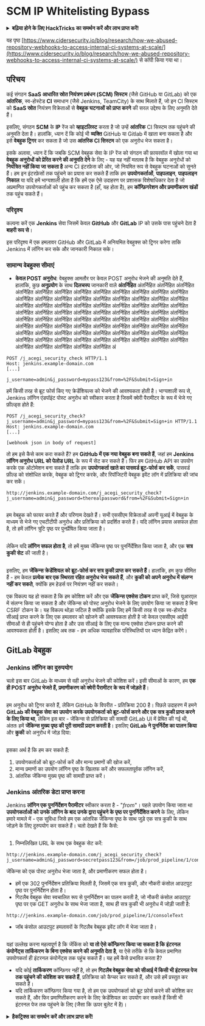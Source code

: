 # SCM IP Whitelisting Bypass

<details>

<summary><strong>बढ़िया होने के लिए HackTricks का समर्थन करें और लाभ प्राप्त करें!</strong></summary>

* यदि आप अपनी कंपनी को **HackTricks में विज्ञापित** देखना चाहते हैं या यदि आप **PEASS के नवीनतम संस्करण या HackTricks को PDF में डाउनलोड** करना चाहते हैं, तो [**सदस्यता योजनाएं**](https://github.com/sponsors/carlospolop) देखें!
* [**आधिकारिक PEASS & HackTricks स्वैग**](https://peass.creator-spring.com) प्राप्त करें
* [**The PEASS Family**](https://opensea.io/collection/the-peass-family) की खोज करें, हमारा एकल [**NFTs**](https://opensea.io/collection/the-peass-family) संग्रह
* **शामिल हों** 💬 [**Discord समूह**](https://discord.gg/hRep4RUj7f) या [**टेलीग्राम समूह**](https://t.me/peass) में या **Twitter** 🐦 [**@carlospolopm**](https://twitter.com/carlospolopm)** का** **अनुसरण** करें।
* **अपने हैकिंग ट्रिक्स को** [**HackTricks**](https://github.com/carlospolop/hacktricks) और [**HackTricks Cloud**](https://github.com/carlospolop/hacktricks-cloud) github repos में PR जमा करके साझा करें।

</details>

यह पृष्ठ [https://www.cidersecurity.io/blog/research/how-we-abused-repository-webhooks-to-access-internal-ci-systems-at-scale/](https://www.cidersecurity.io/blog/research/how-we-abused-repository-webhooks-to-access-internal-ci-systems-at-scale/) से कॉपी किया गया था।

## परिचय

कई संगठन **SaaS आधारित स्रोत नियंत्रण प्रबंधन (SCM) सिस्टम** (जैसे GitHub या GitLab) को एक **आंतरिक**, स्व-होस्टेड **CI** समाधान (जैसे Jenkins, TeamCity) के साथ मिलाते हैं, जो इन CI सिस्टम को **SaaS स्रोत** नियंत्रण विक्रेताओं से **वेबहुक घटनाओं को प्राप्त करने** की सरल उद्देश्य के लिए अनुमति देते हैं।

इसलिए, संगठन **SCM** के **IP** रेंज को **व्हाइटलिस्ट** करता है जो उन्हें **आंतरिक** CI सिस्टम तक पहुंचने की अनुमति देता है। हालांकि, ध्यान दें कि कोई भी **व्यक्ति** GitHub या Gitlab में खाता बना सकता है और इसे **वेबहुक ट्रिगर** कर सकता है जो उस **आंतरिक CI सिस्टम** को एक अनुरोध भेज सकता है।

इसके अलावा, ध्यान दें कि जबकि SCM वेबहुक सेवा के IP रेंज को संगठन की फ़ायरवॉल में खोला गया था **वेबहुक अनुरोधों को प्रेरित करने की अनुमति देने** के लिए - यह यह नहीं मतलब है कि वेबहुक अनुरोधों को **नियंत्रित नहीं किया जा सकता है** अन्य CI इंटरफ़ेस की ओर, जो नियमित रूप से वेबहुक घटनाओं को सुनते हैं। हम इन इंटरफ़ेसों तक पहुंचने का प्रयास कर सकते हैं ताकि हम **उपयोगकर्ताओं**, **पाइपलाइन**, **पाइपलाइन निकाल** या यदि हमें भाग्यशाली होता है कि हमें एक ऐसे उदाहरण पर प्रशासक विशेषाधिकार देता है जो अप्रमाणित उपयोगकर्ताओं को पहुंच कर सकता है (हाँ, यह होता है), हम **कॉन्फ़िगरेशन और प्रमाणीकरण खंडों** तक पहुंच सकते हैं।

### परिदृश्य

कल्पना करें एक **Jenkins** सेवा जिसमें केवल **GitHub** और **GitLab** IP को उसके पास पहुंचने देता है **बाहरी रूप से**।

इस परिदृश्य में एक हमलावर GitHub और GitLab में अनियमित वेबहुक्स को ट्रिगर करेगा ताकि Jenkins में लॉगिन कर सके और जानकारी निकाल सके।

### सामान्य वेबहुक्स सीमाएं

* **केवल POST अनुरोध**: वेबहुक्स आमतौर पर केवल POST अनुरोध भेजने की अनुमति देते हैं, हालांकि, कुछ **अनुप्रयोग** के साथ **दिलचस्प** जानकारी वाले **अंतर्निहित** अंतर्निहित अंतर्निहित अंतर्निहित अंतर्निहित अंतर्निहित अंतर्निहित अंतर्निहित अंतर्निहित अंतर्निहित अंतर्निहित अंतर्निहित अंतर्निहित अंतर्निहित अंतर्निहित अंतर्निहित अंतर्निहित अंतर्निहित अंतर्निहित अंतर्निहित अंतर्निहित अंतर्निहित अंतर्निहित अंतर्निहित अंतर्निहित अंतर्निहित अंतर्निहित अंतर्निहित अंतर्निहित अंतर्निहित अंतर्निहित अंतर्निहित अंतर्निहित अंतर्निहित अंतर्निहित अंतर्निहित अंतर्निहित अंतर्निहित अंतर्निहित अंतर्निहित अंतर्निहित अंतर्निहित अंतर्निहित अंतर्निहित अंतर्निहित अंतर्निहित अंतर्निहित अंतर्निहित अंतर्निहित अंतर्निहित अंतर्निहित अंतर्निहित अंतर्निहित अंतर्निहित अंतर्निहित अंतर्निहित अंतर्निहित अंतर्निहित अंतर्निहित अंतर्निहित अंतर्निहित अंतर्निहित अंतर्निहित अंतर्निहित अंतर्निहित अंतर्निहित अंतर्निहित अंतर्निहित अंतर्निहित अंतर्निहित अंतर्निहित अंतर्निहित अंतर्निहित अंतर्निहित अंतर्निहित अंतर्निहित अंतर्निहित अंतर्निहित अंतर्निहित अंतर्निहित अंतर्निहित अं
```
POST /j_acegi_security_check HTTP/1.1
Host: jenkins.example-domain.com
[...]

j_username=admin&j_password=mypass123&from=%2F&Submit=Sign+in
```
हमें किसी तरह से ब्रूट फोर्स किए गए क्रेडेंशियल्स को भेजने की आवश्यकता होती है।
भाग्यशाली रूप से, Jenkins लॉगिन एंडपॉइंट पोस्ट अनुरोध को स्वीकार करता है जिसमें क्वेरी पैरामीटर के रूप में भेजे गए फ़ील्ड्स होते हैं:
```
POST /j_acegi_security_check?j_username=admin&j_password=mypass123&from=%2F&Submit=Sign+in HTTP/1.1
Host: jenkins.example-domain.com
[...]

[webhook json in body of request]
```
तो हम इसे कैसे काम करा सकते हैं? हम **GitHub में एक नया वेबहुक बना सकते हैं**, जहां हम **Jenkins लॉगिन अनुरोध URL को पेलोड URL** के रूप में सेट कर सकते हैं। फिर हम GitHub API का उपयोग करके एक ऑटोमेशन बना सकते हैं ताकि हम **उपयोगकर्ता खाते का पासवर्ड ब्रूट-फोर्स कर सकें**, पासवर्ड फ़ील्ड को संशोधित करके, वेबहुक को ट्रिगर करके, और रिपॉजिटरी वेबहुक इवेंट लॉग में प्रतिक्रिया की जांच कर सकें।
```
http://jenkins.example-domain.com/j_acegi_security_check?j_username=admin&j_password=therealpassword&from=%2F&Submit=Sign+in
```
<figure><img src="../../.gitbook/assets/image (7) (1) (1).png" alt=""><figcaption></figcaption></figure>

हम वेबहुक को फायर करते हैं और परिणाम देखते हैं। सभी एससीएम विक्रेताओं अपनी यूआई में वेबहुक के माध्यम से भेजे गए एचटीटीपी अनुरोध और प्रतिक्रिया को प्रदर्शित करते हैं।
यदि लॉगिन प्रयास असफल होता है, तो हमें लॉगिन त्रुटि पृष्ठ पर पुनर्प्रेषित किया जाता है।

<figure><img src="../../.gitbook/assets/image (6) (1).png" alt=""><figcaption></figcaption></figure>

लेकिन यदि **लॉगिन सफल होता है**, तो हमें मुख्य जेंकिन्स पृष्ठ पर पुनर्निर्देशित किया जाता है, और एक **सत्र कुकी सेट** की जाती है।

<figure><img src="../../.gitbook/assets/image (3) (1) (1).png" alt=""><figcaption></figcaption></figure>

इसलिए, हम **जेंकिन्स क्रेडेंशियल को ब्रूट-फोर्स कर सत्र कुकी प्राप्त कर सकते हैं**।
हालांकि, हम कुछ सीमित हैं - हम केवल **प्रत्येक बार एक स्थिरता रहित अनुरोध भेज सकते हैं**, और **कुकी को अपने अनुरोध में संलग्न नहीं कर सकते**, क्योंकि हम हेडर्स पर नियंत्रण नहीं कर सकते।

एक विकल्प यह हो सकता है कि हम कोशिश करें और एक **जेंकिन्स एक्सेस टोकन** प्राप्त करें, जिसे यूआरएल में संलग्न किया जा सकता है और जेंकिन्स को पोस्ट अनुरोध भेजने के लिए उपयोग किया जा सकता है बिना CSRF टोकन के। यह विकल्प थोड़ा जटिल है क्योंकि इसके लिए हमें किसी तरह से एक स्व-होस्टेड सीआई प्राप्त करने के लिए एक हमलावर को खोजने की आवश्यकता होती है जो केवल एससीएम आईपी सीमाओं से ही पहुंचने योग्य होता है और उस सीआई के लिए एक मान्य एक्सेस टोकन प्राप्त करने की आवश्यकता होती है। इसलिए अब तक - हम अधिक व्यावहारिक परिस्थितियों पर ध्यान केंद्रित करेंगे।

## GitLab वेबहुक

### Jenkins लॉगिन का दुरुपयोग

चलो इस बार GitLab के माध्यम से वही अनुरोध भेजने की कोशिश करें। इसी सीमाओं के कारण, हम **एक ही POST अनुरोध भेजते हैं, प्रमाणीकरण को क्वेरी पैरामीटर के रूप में जोड़ते हैं**।

<figure><img src="../../.gitbook/assets/image (2) (2) (1).png" alt=""><figcaption></figcaption></figure>

हम अनुरोध को ट्रिगर करते हैं, लेकिन GitHub के विपरीत - प्रतिक्रिया 200 है। पिछले उदाहरण में हमने **GitLab की वेबहुक सेवा का उपयोग करके उपयोगकर्ता को ब्रूट-फोर्स करने और एक सत्र कुकी प्राप्त करने के लिए किया था**, लेकिन इस बार - जेंकिन्स से प्रतिक्रिया की सामग्री GitLab UI में प्रेषित की गई थी, अंततः हमें **जेंकिन्स मुख्य पृष्ठ की पूरी सामग्री प्रदान करती है**।
इसलिए **GitLab ने पुनर्निर्देश का पालन किया** और **कुकी** को अनुरोध में जोड़ दिया:

<figure><img src="../../.gitbook/assets/image (4) (1) (2).png" alt=""><figcaption></figcaption></figure>

इसका अर्थ है कि हम कर सकते हैं:

1. उपयोगकर्ताओं को ब्रूट-फोर्स करें और मान्य प्रमाणों की खोज करें,
2. मान्य प्रमाणों का उपयोग लॉगिन पृष्ठ के खिलाफ करें और सफलतापूर्वक लॉगिन करें,
3. आंतरिक जेंकिन्स मुख्य पृष्ठ की सामग्री प्राप्त करें।

### Jenkins आंतरिक डेटा प्राप्त करना

Jenkins **लॉगिन एक पुनर्निर्देशन पैरामीटर** स्वीकार करता है - "_from_"। पहले उपयोग किया जाता था **उपयोगकर्ताओं को उनके लॉगिन के बाद उनके द्वारा पहुंचने के पृष्ठ पर पुनर्निर्देशित करने** के लिए, लेकिन हमारे मामले में - एक सुविधा जिसे हम एक आंतरिक जेंकिन्स पृष्ठ के साथ जुड़े एक सत्र कुकी के साथ जोड़ने के लिए दुरुपयोग कर सकते हैं। चलो देखते हैं कि कैसे:

<figure><img src="../../.gitbook/assets/image (5) (1) (1).png" alt=""><figcaption></figcaption></figure>

1. निम्नलिखित URL के साथ एक वेबहुक सेट करें:
```
http://jenkins.example-domain.com/j_acegi_security_check?j_username=admin&j_password=secretpass123&from=/job/prod_pipeline/1/consoleText&Submit=Sign+in
```
जेंकिन्स को एक पोस्ट अनुरोध भेजा जाता है, और प्रमाणीकरण सफल होता है।

* हमें एक 302 पुनर्निर्देशन प्रतिक्रिया मिलती है, जिसमें एक सत्र कुकी, और नौकरी कंसोल आउटपुट पृष्ठ पर पुनर्निर्देशन होता है।
* गिटलैब वेबहुक सेवा स्वचालित रूप से पुनर्निर्देशन का पालन करती है, जो नौकरी कंसोल आउटपुट पृष्ठ पर एक GET अनुरोध के साथ भेजा जाता है, साथ ही सत्र कुकी भी अनुरोध में जोड़ी जाती है:
```
http://jenkins.example-domain.com/job/prod_pipeline/1/consoleText
```
* जॉब कंसोल आउटपुट हमलावरों के गिटलैब वेबहुक इवेंट लॉग में भेजा जाता है।

<figure><img src="../../.gitbook/assets/image (1) (3).png" alt=""><figcaption></figcaption></figure>

यहां उल्लेख करना महत्वपूर्ण है कि जेंकिंस को **या तो ऐसे कॉन्फ़िगर किया जा सकता है कि इंटरनल कंपोनेंट्स तार्किकरण के बिना एक्सेस करने की अनुमति देता है**, या ऐसे तरीके से कि केवल प्रमाणित उपयोगकर्ता ही इंटरनल कंपोनेंट्स तक पहुंच सकते हैं। यह हमें कैसे प्रभावित करता है?

* यदि कोई **तार्किकरण** कॉन्फ़िगर नहीं है, तो हम **गिटलैब वेबहुक सेवा को सीआई में किसी भी इंटरनल पेज तक पहुंचने की कोशिश कर सकते हैं**, प्रतिक्रिया को कैप्चर कर सकते हैं, और उसे हमें प्रस्तुत कर सकते हैं।
* यदि तार्किकरण कॉन्फ़िगर किया गया है, तो हम एक उपयोगकर्ता को ब्रूट फ़ोर्स करने की कोशिश कर सकते हैं, और फिर प्रमाणितीकरण करने के लिए क्रेडेंशियल का उपयोग कर सकते हैं किसी भी इंटरनल पेज तक पहुंचने के लिए (जैसा कि ऊपर बुलेट में है)।

<details>

<summary><strong>हैकट्रिक्स का समर्थन करें और लाभ प्राप्त करें!</strong></summary>

* यदि आप अपनी **कंपनी को हैकट्रिक्स में विज्ञापित करना चाहते हैं** या यदि आप **PEASS के नवीनतम संस्करण को देखना चाहते हैं या HackTricks को पीडीएफ़ में डाउनलोड करना चाहते हैं** तो [**सदस्यता योजनाएं**](https://github.com/sponsors/carlospolop) देखें!
* [**आधिकारिक PEASS और HackTricks स्वैग**](https://peass.creator-spring.com) प्राप्त करें
* [**द पीएस फैमिली**](https://opensea.io/collection/the-peass-family) की खोज करें, हमारा एक्सक्लूसिव [**NFTs**](https://opensea.io/collection/the-peass-family) संग्रह
* **शामिल हों** 💬 [**डिस्कॉर्ड समूह**](https://discord.gg/hRep4RUj7f) या [**टेलीग्राम समूह**](https://t.me/peass) में या मुझे **ट्विटर** 🐦 [**@carlospolopm**](https://twitter.com/carlospolopm)** पर फ़ॉलो करें।**
* **अपने हैकिंग ट्रिक्स साझा करें, हैकट्रिक्स और हैकट्रिक्स क्लाउड** गिटहब रेपो में पीआर जमा करके।

</details>
